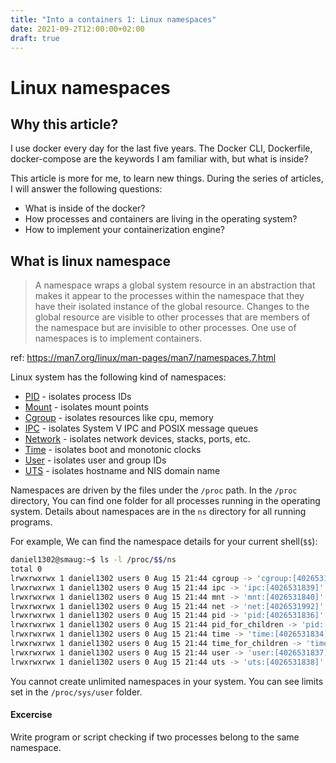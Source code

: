 ```yaml
---
title: "Into a containers 1: Linux namespaces"
date: 2021-09-2T12:00:00+02:00
draft: true
---
```


# Linux namespaces

## Why this article?

I use docker every day for the last five years. The Docker CLI, Dockerfile, docker-compose are the keywords I am familiar with, but what is inside? 

This article is more for me, to learn new things. During the series of articles, I will answer the following questions:

- What is inside of the docker?
- How processes and containers are living in the operating system?
- How to implement your containerization engine?


## What is linux namespace

> A namespace wraps a global system resource in an abstraction that makes it appear to the processes within the namespace that they have their isolated instance of the global resource.  Changes to the global resource are visible to other processes that are members of the namespace but are invisible to other processes. One use of namespaces is to implement containers.

ref: https://man7.org/linux/man-pages/man7/namespaces.7.html


Linux system has the following kind of namespaces:

- [PID](https://man7.org/linux/man-pages/man7/pid_namespaces.7.html) - isolates process IDs
- [Mount](https://man7.org/linux/man-pages/man7/mount_namespaces.7.html) - isolates mount points
- [Cgroup](https://man7.org/linux/man-pages/man7/cgroup_namespaces.7.html) - isolates resources like cpu, memory 
- [IPC](https://man7.org/linux/man-pages/man7/ipc_namespaces.7.html) - isolates System V IPC and POSIX message queues
- [Network](https://man7.org/linux/man-pages/man7/network_namespaces.7.html) - isolates network devices, stacks, ports, etc.
- [Time](https://man7.org/linux/man-pages/man7/time_namespaces.7.html) - isolates boot and monotonic clocks
- [User](https://man7.org/linux/man-pages/man7/user_namespaces.7.html) - isolates user and group IDs
- [UTS](https://man7.org/linux/man-pages/man7/uts_namespaces.7.html) - isolates hostname and NIS domain name

Namespaces are driven by the files under the `/proc` path. In the `/proc` directory, You can find one folder for all processes running in the operating system. Details about namespaces are in the `ns` directory for all running programs. 

For example, We can find the namespace details for your current shell(`$$`):

```bash
daniel1302@smaug:~$ ls -l /proc/$$/ns
total 0
lrwxrwxrwx 1 daniel1302 users 0 Aug 15 21:44 cgroup -> 'cgroup:[4026531835]'
lrwxrwxrwx 1 daniel1302 users 0 Aug 15 21:44 ipc -> 'ipc:[4026531839]'
lrwxrwxrwx 1 daniel1302 users 0 Aug 15 21:44 mnt -> 'mnt:[4026531840]'
lrwxrwxrwx 1 daniel1302 users 0 Aug 15 21:44 net -> 'net:[4026531992]'
lrwxrwxrwx 1 daniel1302 users 0 Aug 15 21:44 pid -> 'pid:[4026531836]'
lrwxrwxrwx 1 daniel1302 users 0 Aug 15 21:44 pid_for_children -> 'pid:[4026531836]'
lrwxrwxrwx 1 daniel1302 users 0 Aug 15 21:44 time -> 'time:[4026531834]'
lrwxrwxrwx 1 daniel1302 users 0 Aug 15 21:44 time_for_children -> 'time:[4026531834]'
lrwxrwxrwx 1 daniel1302 users 0 Aug 15 21:44 user -> 'user:[4026531837]'
lrwxrwxrwx 1 daniel1302 users 0 Aug 15 21:44 uts -> 'uts:[4026531838]'
```

You cannot create unlimited namespaces in your system. You can see limits set in the `/proc/sys/user` folder. 

#### Excercise

Write program or script checking if two processes belong to the same namespace.
  